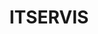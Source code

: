 ---
title: "ITSERVIS"
url: /ciudad-guayana-puerto-ordaz/itservis-carrera-mongolia/
shop: ordenador
---